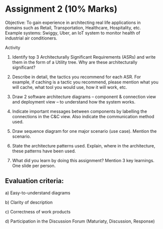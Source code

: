 # Assignment 2 (10% Marks)

Objective: To gain experience in architecting real life applications in domains such as Retail, Transportation, Healthcare, Hospitality, etc. Example systems: Swiggy, Uber, an IoT system to monitor health of industrial air conditioners.
 
Activity

1. Identify top 3 Architecturally Significant Requirements (ASRs) and write them in the form of a Utility tree. Why are these architecturally significant?                        

2. Describe in detail, the tactics you recommend for each ASR. For example, if caching is a tactic you recommend, please mention what you will cache, what tool you would use, how it will work, etc.

3. Draw 2 software architecture diagrams – component & connection view and deployment view – to understand how the system works.

4. Indicate important messages between components by labelling the connections in the C&C view. Also indicate the communication method used.

5. Draw sequence diagram for one major scenario (use case). Mention the scenario.

6. State the architecture patterns used. Explain, where in the architecture, these patterns have been used.

7. What did you learn by doing this assignment? Mention 3 key learnings. One slide per person.

## Evaluation criteria:

a) Easy-to-understand diagrams

b) Clarity of description

c) Correctness of work products

d) Participation in the Discussion Forum (Maturiaty, Discussion, Response)